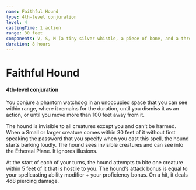 ```yaml
---
name: Faithful Hound
type: 4th-level conjuration
level: 4
castingTime: 1 action
range: 30 feet
components: V, S, M (a tiny silver whistle, a piece of bone, and a thread)
duration: 8 hours
---
```


# Faithful Hound

#### 4th-level conjuration

You conjure a phantom watchdog in an unoccupied space that you can see within range, where it remains for the duration, until you dismiss it as an action, or until you move more than 100 feet away from it.

The hound is invisible to all creatures except you and can’t be harmed. When a Small or larger creature comes within 30 feet of it without first speaking the password that you specify when you cast this spell, the hound starts barking loudly. The hound sees invisible creatures and can see into the Ethereal Plane. It ignores illusions.

At the start of each of your turns, the hound attempts to bite one creature within 5 feet of it that is hostile to you. The hound’s attack bonus is equal to your spellcasting ability modifier + your proficiency bonus. On a hit, it deals 4d8 piercing damage.

